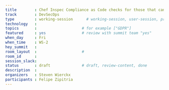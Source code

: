 ```yaml
---
title        : Chef Inspec Compliance as Code checks for those that can be checked 
track        : DevSecOps
type         : working-session      # working-session, user-session, product-session
technology   :
topics       :                    # for example ["GDPR"]
featured     : yes                # review with summit team "yes"
when_day     : Fri
when_time    : WS-2
hey_summit   :
room_layout  :                    #
room_id      :
session_slack: 
status       : draft              # draft, review-content, done
description  :
organizers   : Steven Wierckx
participants : Felipe Zipitria
---
```



<!--(add intro)

## WHY

(...)

## What

(...)

## Outcomes

(...)

## References

(...)


## Previous-->
